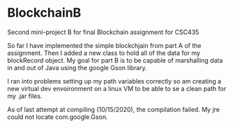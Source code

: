 # BlockchainB
Second mini-project B for final Blockchain assignment for CSC435

So far I have implemented the simple blockchjain from part A of the assignment. Then I added a new class to hold all of the data for my blockRecord object.
My goal for part B is to be capable of marshalling data in and out of Java using the google Gson library. 

I ran into problems setting up my path variables correctly so am creating a new virtual dev envoironment on a linux VM to be able to se a clean path for my .jar files.

As of last attempt at compiling (10/15/2020), the compilation failed. My jre could not locate com.google.Gson.
